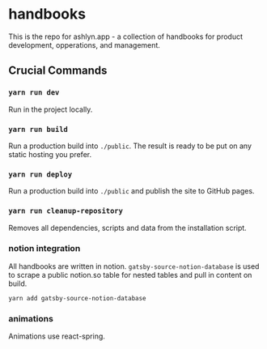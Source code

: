# handbooks

This is the repo for ashlyn.app - a collection of handbooks for product development, opperations, and management.

## Crucial Commands


### `yarn run dev`

Run in the project locally.

### `yarn run build`

Run a production build into `./public`. The result is ready to be put on any static hosting you prefer.

### `yarn run deploy`

Run a production build into `./public` and publish the site to GitHub pages.

### `yarn run cleanup-repository`

Removes all dependencies, scripts and data from the installation script.


### notion integration

All handbooks are written in notion. `gatsby-source-notion-database` is used to scrape a public notion.so table for nested tables and pull in content on build.

`yarn add gatsby-source-notion-database`

### animations
Animations use react-spring. 
